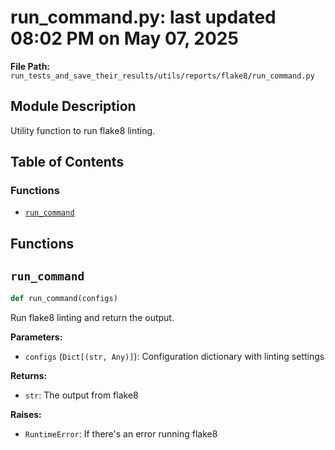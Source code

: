 # run_command.py: last updated 08:02 PM on May 07, 2025

**File Path:** `run_tests_and_save_their_results/utils/reports/flake8/run_command.py`

## Module Description

Utility function to run flake8 linting.

## Table of Contents

### Functions

- [`run_command`](#run_command)

## Functions

## `run_command`

```python
def run_command(configs)
```

Run flake8 linting and return the output.

**Parameters:**

- `configs` (`Dict[(str, Any)]`): Configuration dictionary with linting settings

**Returns:**

- `str`: The output from flake8

**Raises:**

- `RuntimeError`: If there's an error running flake8
